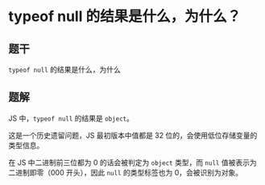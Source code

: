 # typeof null 的结果是什么，为什么？

## 题干

`typeof null` 的结果是什么，为什么

## 题解

JS 中，`typeof null` 的结果是 `object`。

这是一个历史遗留问题，JS 最初版本中值都是 32 位的，会使用低位存储变量的类型信息。

在 JS 中二进制前三位都为 0 的话会被判定为 `object` 类型，而 `null` 值被表示为二进制即零（000 开头），因此 `null` 的类型标签也为 0，会被识别为对象。